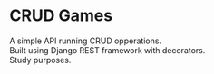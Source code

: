 # CRUD Games
A simple API running CRUD opperations. \
Built using Django REST framework with decorators. \
Study purposes.
